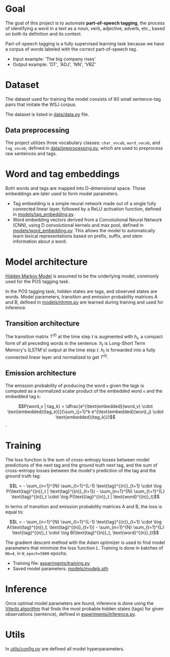 # Goal
The goal of this project is to automate **part-of-speech tagging**, the process of identifying a word in a text as a noun, verb, adjective, adverb, etc., based on both its definition and its context.

Part-of-speech tagging is a fully supervised learning task because we have a corpus of words labeled with the correct part-of-speech tag.

* Input example: 'The big company rises'
* Output example: 'DT', 'ADJ', 'NN', 'VBZ'

# Dataset
The dataset used for training the model consists of 80 small sentence-tag pairs that imitate the WSJ corpus.

The dataset is listed in [data/data.py](https://github.com/andjadenic/Neural-Hidden-Markov-Model/blob/master/data/data.py) file.

## Data preprocessing
The project utilizes three vocabulary classes: `char_vocab`, `word_vocab`, and `tag_vocab`, defined in [data/preprocessing.py](https://github.com/andjadenic/Neural-Hidden-Markov-Model/blob/master/data/preprocessing.py), which are used to preprocess raw sentences and tags.

# Word and tag embeddings
Both words and tags are mapped into D-dimensional space. Those embeddings are later used to form model parameters.

* Tag embedding is a simple neural network made out of a single fully connected linear layer, followed by a ReLU activation function, defined in [models/tag_embedding.py](https://github.com/andjadenic/Neural-Hidden-Markov-Model/blob/master/models/word_embedding.py). 
* Word embedding vectors derived from a Convolutional Neural Network (CNN), using D convolutional kernels and max pool, defined in [models/word_embedding.py](https://github.com/andjadenic/Neural-Hidden-Markov-Model/blob/master/models/word_embedding.py). This allows the model to automatically learn lexical representations based on prefix, suffix, and stem information about a word. 


# Model architecture
[Hidden Markov Model](https://web.stanford.edu/~jurafsky/slp3/A.pdf) is assumed to be the underlying model, commonly used for the POS tagging task.

In the POS tagging task, hidden states are tags, and observed states are words.
Model parameters, transition and emission probability matrices A and B, defined in [models/nhmm.py](https://github.com/andjadenic/Neural-Hidden-Markov-Model/blob/master/models/nhmm.py) are learned during training and used for inference.

## Transition architecture
The transition matrix $T^{(t)}$ at the time step $t$ is augmented with $h_t$, a compact form of all preceding words in the sentence. $h_t$ is Long-Short Term Memory's (LSTM's) output at the time step $t$. $h_t$ is forwarded into a fully connected linear layer and normalized to get $T^{(t)}$.

## Emission architecture
The emission probability of producing the word `v` given the tag`k` is computed as a normalized scalar product of the embedded word `v` and the embedded tag `k`:

$$P(word_v | tag_k) = \dfrac{e^{\text{embedded}(word_v) \cdot \text{embedded}(tag_k)}}{\sum_{j=1}^k e^{\text{embedded}(word_j) \cdot \text{embedded}(tag_k)}}$$.



# Training
The loss function is the sum of cross-entropy losses between model predictions of the next tag and the ground truth next tag, and the sum of cross-entropy losses between the model's prediction of the tag and the ground truth tag:

$$L = - \sum_{n=1}^{N} \sum_{t=1}^{L-1} \text{tag}^{(n)}_{t+1} \cdot \log P(\text{tag}^{(n)}_t | \text{tag}^{(n)}_{t+1}) - \sum_{n=1}^{N} \sum_{t=1}^{L} \text{tag}^{(n)}_t \cdot \log P(\text{tag}^{(n)}_t | \text{word}^{(n)}_t)$$

In terms of transition and emission probability matrices A and B, the loss is equal to:

$$L = - \sum_{n=1}^{N} \sum_{t=1}^{L-1} \text{tag}^{(n)}_{t+1} \cdot \log A(\text{tag}^{(n)}_t, \text{tag}^{(n)}_{t+1}) - \sum_{n=1}^{N} \sum_{t=1}^{L} \text{tag}^{(n)}_t \cdot \log B(\text{tag}^{(n)}_t, \text{word}^{(n)}_t)$$

The gradient descent method with the Adam optimizer is used to find model parameters that minimize the loss function $L$. Training is done in batches of `Nb=4`, in `N_epoch=5000` epochs.

* Training file: [experiments/training.py](https://github.com/andjadenic/Neural-Hidden-Markov-Model/blob/master/experiments/training.py)
* Saved model parameters: [models/models.pth](https://github.com/andjadenic/Neural-Hidden-Markov-Model/blob/master/models/models.pth) 

# Inference
Once optimal model parameters are found, inference is done using the [Viterbi algorithm](https://web.stanford.edu/~jurafsky/slp3/A.pdf) that finds the most probable hidden states (tags) for given observations (sentence), defined in [experiments/inference.py](https://github.com/andjadenic/Neural-Hidden-Markov-Model/blob/master/experiments/inference.py).

# Utils
In [utils/config.py](https://github.com/andjadenic/Neural-Hidden-Markov-Model/blob/master/utils/config.py) are defined all model hyperparameters.

